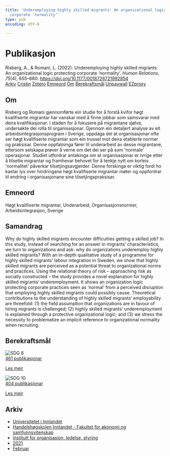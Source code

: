 ```yaml
---
title: 'Underemploying highly skilled migrants: An organizational logic protecting
  corporate ‘normality’'
type: pub
encoding: UTF-8

---
```

<h1>Publikasjon</h1>
<article id="csl-bib-container-2TCI87YS" class="csl-bib-container">
  <div class="csl-bib-body"> <div class="csl-entry">Risberg, A., &#38; Romani, L. (2022). Underemploying highly skilled migrants: An organizational logic protecting corporate ‘normality’. <i>Human Relations</i>, <i>75</i>(4), 655–680. <a href="https://doi.org/10.1177/0018726721992854">https://doi.org/10.1177/0018726721992854</a></div> </div>
  <div class="csl-bib-buttons">
    <a href="#taxonomy-article-2TCI87YS" alt="archive" class="csl-bib-button">Arkiv</a>
    <a href="https://app.cristin.no/results/show.jsf?id=1892632" alt="Cristin" class="csl-bib-button">Cristin</a>
    <a href="http://zotero.org/groups/5881554/items/2TCI87YS" alt="Zotero" class="csl-bib-button">Zotero</a>
    <a href="#keywords-article-2TCI87YS" alt="keywords" class="csl-bib-button">Emneord</a>
    <a href="#about-article-2TCI87YS" alt="about_pub" class="csl-bib-button">Om</a>
    <a href="#sdg-article-2TCI87YS" alt="sdg" class="csl-bib-button">Berekraftsmål</a>
    <a href="https://journals.sagepub.com/doi/pdf/10.1177/0018726721992854" alt="Unpaywall" class="csl-bib-button">Unpaywall</a>
    <a href="https://journals.sagepub.com/doi/pdf/10.1177/0018726721992854" alt="EZproxy" class="csl-bib-button">EZproxy</a>
  </div>
  <div id="csl-bib-meta-container-2TCI87YS"></div>
</article>
<div id="csl-bib-meta-2TCI87YS" class="csl-bib-meta">
  <article id="about-article-2TCI87YS" class="about_pub-article">
    <h1>Om</h1>
    Risberg og Romani gjennomførte ein studie for å forstå kvifor høgt kvalifiserte migrantar har vanskar med å finne jobbar som samsvarar med deira kvalifikasjonar. I staden for å fokusere på migrantane sjølve, undersøkte dei rolla til organisasjonar. Gjennom ein detaljert analyse av eit arbeidsintegrasjonsprogram i Sverige, oppdaga dei at organisasjonar ofte ser høgt kvalifiserte migrantar som ein trussel mot deira etablerte normer og praksisar. Denne oppfatninga fører til underarbeid av desse migrantane, ettersom selskapa prøver å verne om det dei ser på som 'normale' operasjonar. Studiet utfordrar antakinga om at organisasjonar er ivrige etter å tilsette migrantar og framhevar behovet for å tenkje nytt om korleis 'normalitet' påverkar tilsetjingsavgjerder. Denne forskinga er viktig fordi ho kastar lys over hindringane høgt kvalifiserte migrantar møter og oppfordrar til endring i organisasjonane sine tilsetjingspraksisar.
  </article>
  <article id="keywords-article-2TCI87YS" class="keywords-article">
    <h1>Emneord</h1>
    Høgt kvalifiserte migrantar, Underarbeid, Organisasjonsnormer, Arbeidsintegrasjon, Sverige
  </article>
  <article id="abstract-article-2TCI87YS" class="abstract-article">
    <h1>Samandrag</h1>
    Why do highly skilled migrants encounter difficulties getting a skilled job? In this study, instead of searching for an answer in migrants’ characteristics, we turn to organizations and ask: why do organizations underemploy highly skilled migrants? With an in-depth qualitative study of a programme for highly skilled migrants’ labour integration in Sweden, we show that highly skilled migrants are perceived as a potential threat to organizational norms and practices. Using the relational theory of risk – approaching risk as socially constructed – the study provides a novel explanation for highly skilled migrants’ underemployment. It shows an organization logic protecting corporate practices seen as ‘normal’ from a perceived disruption that employing highly skilled migrants could possibly cause. Theoretical contributions to the understanding of highly skilled migrants’ employability are threefold: (1) the field assumption that organizations are in favour of hiring migrants is challenged; (2) highly skilled migrants’ underemployment is explained through a protective organizational logic; and (3) we stress the necessity to problematize an implicit reference to organizational normality when recruiting.
  </article>
  <article id="sdg-article-2TCI87YS" class="sdg-article">
    <h1>Berekraftsmål</h1>
    <div class="sdg-container"><div id="sdg8" class="sdg">
        <img src="{{< params subfolder >}}images/sdg/sdg08_nn.png" class="image" alt="SDG 8">
        <div class="sdg-overlay">
          <a href="{{< params subfolder >}}nn/archive/?sdg=8#archive" class="sdg-publication-count"><span>461</span> publikasjonar</a>
          <p><a href="https://fn.no/om-fn/fns-baerekraftsmaal/anstendig-arbeid-og-oekonomisk-vekst?lang=nno-NO" class="sdg-read-more">Les meir</a></p>
        </div>
      </div> <div id="sdg10" class="sdg">
        <img src="{{< params subfolder >}}images/sdg/sdg10_nn.png" class="image" alt="SDG 10">
        <div class="sdg-overlay">
          <a href="{{< params subfolder >}}nn/archive/?sdg=10#archive" class="sdg-publication-count"><span>404</span> publikasjonar</a>
          <p><a href="https://fn.no/om-fn/fns-baerekraftsmaal/mindre-ulikhet?lang=nno-NO" class="sdg-read-more">Les meir</a></p>
        </div>
      </div></div>
  </article>
  <article id="taxonomy-article-2TCI87YS" class="taxonomy-article">
    <h1>Arkiv</h1>
    <ul>
      <li><a href="{{< params subfolder >}}nn/archive/?key=3DCRN523">Universitetet i Innlandet</a></li>
      <li><a href="{{< params subfolder >}}nn/archive/?key=DU8Q9LN9">Handelshøgskolen Innlandet - Fakultet for økonomi og samfunnsvitenskap</a></li>
      <li><a href="{{< params subfolder >}}nn/archive/?key=4LUWR3ZM">Institutt for organisasjon, ledelse, styring</a></li>
      <li><a href="{{< params subfolder >}}nn/archive/?key=8VQBC64H">2021</a></li>
      <li><a href="{{< params subfolder >}}nn/archive/?key=QNQ5BQNV">Februar</a></li>
    </ul>
  </article>
</div>

